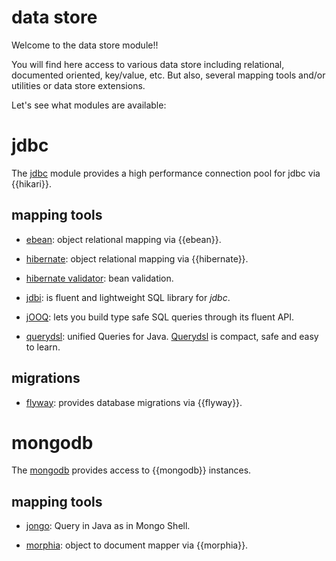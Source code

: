 # data store

Welcome to the data store module!!

You will find here access to various data store including relational, documented oriented, key/value, etc. But also, several mapping tools and/or utilities or data store extensions.

Let's see what modules are available:

# jdbc

The [jdbc](/doc/jdbc) module provides a high performance connection pool for jdbc via {{hikari}}.

## mapping tools

* [ebean](/doc/ebean): object relational mapping via {{ebean}}.

* [hibernate](/doc/hbm): object relational mapping via {{hibernate}}.

* [hibernate validator](/doc/hbv): bean validation.

* [jdbi](/doc/jdbi): is fluent and lightweight SQL library for *jdbc*.

* [jOOQ](/doc/jooq): lets you build type safe SQL queries through its fluent API.

* [querydsl](/doc/querydsl): unified Queries for Java. [Querydsl](http://www.querydsl.com/) is compact, safe and easy to learn.

## migrations

* [flyway](/doc/flyway): provides database migrations via {{flyway}}.

# mongodb

The [mongodb](/doc/mongodb) provides access to {{mongodb}} instances.

## mapping tools

* [jongo](/doc/jongo): Query in Java as in Mongo Shell.

* [morphia](/doc/morphia): object to document mapper via {{morphia}}.
